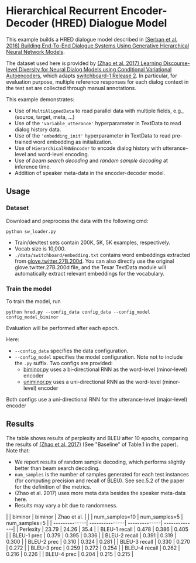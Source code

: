 # Hierarchical Recurrent Encoder-Decoder (HRED) Dialogue Model

This example builds a HRED dialogue model described in [(Serban et al. 2016) Building End-To-End Dialogue Systems Using Generative Hierarchical Neural Network Models](https://arxiv.org/abs/1507.04808). 

The dataset used here is provided by [(Zhao et al. 2017) Learning Discourse-level Diversity for Neural Dialog Models using Conditional Variational Autoencoders](https://arxiv.org/abs/1703.10960), which adapts [switchboard-1 Release 2](https://catalog.ldc.upenn.edu/ldc97s62). In particular, for evaluation purpose, multiple reference responses for each dialog context in the test set are collected through manual annotations. 

This example demonstrates:
* Use of `MultiAlignedData` to read parallel data with multiple fields, e.g., (source, target, meta, ...)
* Use of the `'variable_utterance'` hyperparameter in TextData to read dialog history data.
* Use of the `'embedding_init'` hyperparameter in TextData to read pre-trained word embedding as initialization. 
* Use of `HierarchicalRNNEncoder` to encode dialog history with utterance-level and word-level encoding.
* Use of *beam search decoding* and *random sample decoding* at inference time. 
* Addition of speaker meta-data in the encoder-decoder model.

## Usage

### Dataset

Download and preprocess the data with the following cmd:
```
python sw_loader.py
```
* Train/dev/test sets contain 200K, 5K, 5K examples, respectively.
* Vocab size is 10,000.
* `./data/switchboard/embedding.txt` contains word embeddings extracted from [glove.twitter.27B.200d](https://nlp.stanford.edu/projects/glove). You can also directly use the original glove.twitter.27B.200d file, and the Texar TextData module will automatically extract relevant embeddings for the vocabulary. 

### Train the model

To train the model, run

```
python hred.py --config_data config_data --config_model config_model_biminor 
```
Evaluation will be performed after each epoch. 

Here:
* `--config_data` specifies the data configuration.
* `--config_model` specifies the model configuration. Note not to include the `.py` suffix. Two configs are provided:
  - [biminor.py](./config_model_biminor.py) uses a bi-directional RNN as the word-level (minor-level) encoder
  - [uniminor.py](./config_model_uniminor.py) uses a uni-directional RNN as the word-level (minor-level) encoder

Both configs use a uni-directional RNN for the utterance-level (major-level) encoder

## Results

The table shows results of perplexity and BLEU after 10 epochs, comparing the results of [(Zhao et al. 2017)](https://arxiv.org/abs/1703.10960) (See "Baseline" of Table.1 in the paper). Note that:
* We report results of random sample decoding, which performs slightly better than beam search decoding. 
* `num_samples` is the number of samples generated for each test instances (for computing precision and recall of BLEU). See sec.5.2 of the paper for the definition of the metrics.
* (Zhao et al. 2017) uses more meta data besides the speaker meta-data here.
* Results may vary a bit due to randomness.

|               | biminor        | biminor       | Zhao et al.   |
|               | num_samples=10 | num_samples=5 | num_samples=5 |
| --------------| ---------------| --------------| --------------|
| Perlexity     | 23.79   | 24.26    | 35.4   |
| BLEU-1 recall | 0.478   | 0.386    | 0.405  |
| BLEU-1 prec   | 0.379   | 0.395    | 0.336  |
| BLEU-2 recall | 0.391   | 0.319    | 0.300  |
| BLEU-2 prec   | 0.310   | 0.324    | 0.281  |
| BLEU-3 recall | 0.330   | 0.270    | 0.272  |
| BLEU-3 prec   | 0.259   | 0.272    | 0.254  |
| BLEU-4 recall | 0.262   | 0.216    | 0.226  |
| BLEU-4 prec   | 0.204   | 0.215    | 0.215  |
